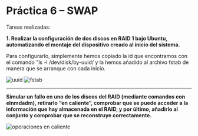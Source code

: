 <h1>Práctica 6 – SWAP</h1>
Tareas realizadas:

<b>1. Realizar la configuración de dos discos en RAID 1 bajo Ubuntu, automatizando el montaje del dispositivo creado al inicio del sistema.</b><br>

Para configurarlo, simplemente hemos copiado la id que encontramos con el comando "ls -l /dev/disk/by-uuid/ y la hemos añadido al archivo fstab de manera que se arranque con cada inicio.

![uuid](https://github.com/Selutario/SWAP/blob/master/pr%C3%A1ctica%206/pantallazos/pant1.png?raw=true)
![fstab](https://github.com/Selutario/SWAP/blob/master/pr%C3%A1ctica%206/pantallazos/pant2.png?raw=true)

--------------------------------------------
<b>Simular un fallo en uno de los discos del RAID (mediante comandos con elnmdadm), retirarlo “en caliente”, comprobar que se puede acceder a la información que hay almacenada en el RAID, y por último, añadirlo al conjunto y comprobar que se reconstruye correctamente.</b><br>

![operaciones en caliente](https://github.com/Selutario/SWAP/blob/master/pr%C3%A1ctica%206/pantallazos/pant_solucion.png?raw=true)
